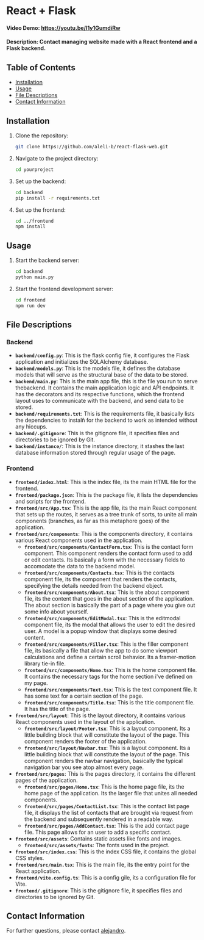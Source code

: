 # React + Flask

#### Video Demo:  https://youtu.be/I1y1GumdiRw
#### Description: Contact managing website made with a React frontend and a Flask backend.

## Table of Contents
- [Installation](#installation)
- [Usage](#usage)
- [File Descriptions](#file-descriptions)
- [Contact Information](#contact-information)

## Installation
1. Clone the repository:
    ```sh
    git clone https://github.com/aleli-b/react-flask-web.git
    ```
2. Navigate to the project directory:
    ```sh
    cd yourproject
    ```
3. Set up the backend:
    ```sh
    cd backend
    pip install -r requirements.txt
    ```
4. Set up the frontend:
    ```sh
    cd ../frontend
    npm install
    ```

## Usage
1. Start the backend server:
    ```sh
    cd backend
    python main.py
    ```
2. Start the frontend development server:
    ```sh
    cd frontend
    npm run dev
    ```

## File Descriptions

### Backend
- **`backend/config.py`**: This is the flask config file, it configures the Flask application and initializes the SQLAlchemy database.
- **`backend/models.py`**: This is the models file, it defines the database models that will serve as the structural base of the data to be stored.
- **`backend/main.py`**: This is the main app file, this is the file you run to serve thebackend. It contains the main application logic and API endpoints. It has the decorators and its respective functions, which the frontend layout uses to communicate with the backend, and send data to be stored.
- **`backend/requirements.txt`**: This is the requirements file, it basically lists the dependencies to instalñ for the backend to work as intended without any hiccups.
- **`backend/.gitignore`**: This is the gitignore file, it specifies files and directories to be ignored by Git.
- **`backend/instance/`**: This is the instance directory, it stashes the last database information stored through regular usage of the page.

### Frontend
- **`frontend/index.html`**: This is the index file, its the main HTML file for the frontend.
- **`frontend/package.json`**: This is the package file, it lists the dependencies and scripts for the frontend.
- **`frontend/src/App.tsx`**: This is the app file, its the main React component that sets up the routes, it serves as a tree trunk of sorts, to unite all main components (branches, as far as this metaphore goes) of the application.
- **`frontend/src/components`**: This is the components directory, it contains various React components used in the application.
  - **`frontend/src/components/ContactForm.tsx`**: This is the contact form component. This component renders the contact form used to add or edit contacts. Its basically a form with the necessary fields to accomodate the data to the backend model.
  - **`frontend/src/components/Contacts.tsx`**: This is the contacts component file, its the component that renders the contacts, specifying the details needed from the backend object.
  - **`frontend/src/components/About.tsx`**: This is the about component file, its the content that goes in the about section of the application. The about section is basically the part of a page where you give out some info about yourself.
  - **`frontend/src/components/EditModal.tsx`**: This is the editmodal component file, its the modal that allows the user to edit the desired user. A model is a popup window that displays some desired content.
  - **`frontend/src/components/Filler.tsx`**: This is the filler component file, its basically a file that allow the app to do some viewport calculations and define a certain scroll behavior. Its a framer-motion library tie-in file.
  - **`frontend/src/components/Home.tsx`**: This is the home component file. It contains the necessary tags for the home section i've defined on my page.
  - **`frontend/src/components/Text.tsx`**: This is the text component file. It has some text for a certain section of the page.
  - **`frontend/src/components/Title.tsx`**: This is the title component file. It has the title of the page.
- **`frontend/src/layout`**: This is the layout directory, it contains various React components used in the layout of the application.
  - **`frontend/src/layout/Footer.tsx`**: This is a layout component. Its a little building block that will constitute the layout of the page. This component renders the footer of the application.
  - **`frontend/src/layout/Navbar.tsx`**: This is a layout component. Its a little building block that will constitute the layout of the page. This component renders the navbar navigation, basically the typical navigation bar you see atop almost every page.
- **`frontend/src/pages`**: This is the pages directory, it contains the different pages of the application.
  - **`frontend/src/pages/Home.tsx`**: This is the home page file, its the home page of the application. Its the larger file that unites all needed components.
  - **`frontend/src/pages/ContactList.tsx`**: This is the contact list page file, it displays the list of contacts that are brought via request from the backend and subsequently rendered in a readable way.
  - **`frontend/src/pages/AddContact.tsx`**: This is the add contact page file. This page allows for an user to add a specific contact.
- **`frontend/src/assets`**: Contains static assets like fonts and images.
  - **`frontend/src/assets/fonts`**: The fonts used in the project.
- **`frontend/src/index.css`**: This is the index CSS file, it contains the global CSS styles.
- **`frontend/src/main.tsx`**: This is the main file, its the entry point for the React application.
- **`frontend/vite.config.ts`**: This is a config gile, its a configuration file for Vite.
- **`frontend/.gitignore`**: This is the gitignore file, it specifies files and directories to be ignored by Git.

[^1]: Most components and pages here are accompanied by their own styles css file.

## Contact Information
For further questions, please contact [alejandro](mailto:alexredd95@gmail.com).